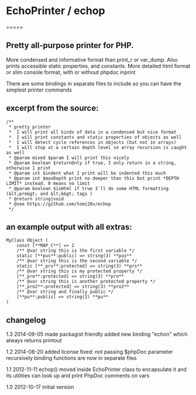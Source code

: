 # EchoPrinter / echop
=====

## Pretty all-purpose printer for PHP.
More condensed and informative format than print_r or var_dump. Also prints
accessible static properties, and constants. More detailed html format or slim
console format, with or without phpdoc inprint

There are some bindings in separate files to include so you can have the
simplest printer commands

## excerpt from the source:

```
/**
 * pretty printer
 * 	I will print all kinds of data in a condensed but nice format
 * 	I will print constants and static properties of objects as well
 * 	I will detect cycle references in objects (but not in arrays)
 * 	I will stop at a certain depth level so array recursion is caught as well
 * @param mixed $param I will print this nicely
 * @param boolean $returnOnly if true, I only return in a string, otherwise I print
 * @param int $indent what I print will be indented this much
 * @param int $maxDepth print no deeper than this but print *DEPTH LIMIT* instead. 0 means no limit
 * @param boolean $isHtml if true I'll do some HTML formatting (&lt;pre&gt; and &lt;b&gt; tags )
 * @return string|void
 * @see https://github.com/tomi20v/echop
 */
```

## an example output with all extras:

```
MyClass Object (
	const [**MAP_C**] => 2
	/** @var string this is the first variable */
	static [**pus**:public] => string(3) **pus**
	/** @var string this is the second variable */
	static [**_prs**:protected] => string(3) **prs**
	/** @var string this is my protected property */
	[**_pro**:protected] => string(3) **pro**
	/** @var string this is another protected property */
	[**_pro2**:protected] => string(3) **pro2**
	/** @var string and finally public */
	[**pu**:public] => string(2) **pu**
)
```

## changelog

1.3 2014-09-05
made packagist friendly
added new binding "echon" which always returns printout

1.2 2014-08-20
added license
fixed: not passing $phpDoc parameter recursively
binding functions are now in separate files

1.1 2012-11-11
echop() moved inside EchoPrinter class to encapsulate it and its utilities
can look up and print PhpDoc comments on vars

1.0 2012-10-17
initial version
